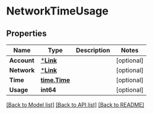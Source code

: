 # NetworkTimeUsage

## Properties
Name | Type | Description | Notes
------------ | ------------- | ------------- | -------------
**Account** | [***Link**](Link.md) |  | [optional] 
**Network** | [***Link**](Link.md) |  | [optional] 
**Time** | [**time.Time**](time.Time.md) |  | [optional] 
**Usage** | **int64** |  | [optional] 

[[Back to Model list]](../README.md#documentation-for-models) [[Back to API list]](../README.md#documentation-for-api-endpoints) [[Back to README]](../README.md)



